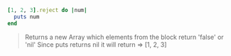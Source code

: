 ```ruby
[1, 2, 3].reject do |num|
  puts num
end
```

> Returns a new Array which elements from the block return 'false' or 'nil'
> Since puts returns nil it will return => [1, 2, 3]
